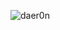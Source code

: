 


<p><img src="https://github-readme-stats.vercel.app/api/top-langs?username=daer0n&theme=dark&show_icons=true&locale=en&layout=compact" alt="daer0n" /></p>



